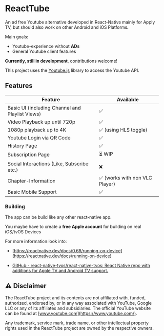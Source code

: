# ReactTube

An ad free Youtube alternative developed in React-Native mainly for Apply TV, but should also work on other Android and iOS Platforms.

Main goals:

- Youtube-experience without **ADs**
- General Youtube client features

**Currently, still in development**, contributions welcome!

This project uses the [Youtube.js](https://github.com/LuanRT/YouTube.js) library to access the Youtube API.

## Features

| Feature                                         | Available                     |
|-------------------------------------------------|-------------------------------|
| Basic UI (including Channel and Playlist Views) | ✅                             |
| Video Playback up until 720p                    | ✅                             |
| 1080p playback up to 4K                         | ✅ (using HLS toggle)          |
| Youtube Login via QR Code                       | ✅                             |
| History Page                                    | ✅                             |
| Subscription Page                               | ⏳ WIP                         |
| Social Interactions (Like, Subscribe etc.)      | ❌                             |
| Chapter-Information                             | ✅ (works with non VLC Player) |
| Basic Mobile Support                            | ✅                             |

### Building

The app can be build like any other react-native app.

You maybe have to create a **free Apple account** for building on real iOS/tvOS Devices

For more information look into:

- [https://reactnative.dev/docs/0.69/running-on-device](https://reactnative.dev/docs/running-on-device)

- [GitHub - react-native-tvos/react-native-tvos: React Native repo with additions for Apple TV and Android TV support.](https://github.com/react-native-tvos/react-native-tvos)

## ⚠️ Disclaimer

The ReactTube project and its contents are not affiliated with, funded, authorized, endorsed by, or in any way associated with YouTube, Google LLC or any of its affiliates and subsidiaries. The official YouTube website can be found at [www.youtube.com](https://www.youtube.com/).

Any trademark, service mark, trade name, or other intellectual property rights used in the ReactTube project are owned by the respective owners.
